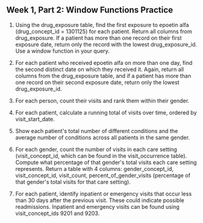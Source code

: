 ## Week 1, Part 2: Window Functions Practice

1. Using the drug_exposure table, find the first exposure to epoetin alfa (drug_concept_id = 1301125) for each patient. Return all columns from drug_exposure. If a patient has more than one record on their first exposure date, return only the record with the lowest drug_exposure_id. Use a window function in your query.

2. For each patient who received epoetin alfa on more than one day, find the second distinct date on which they received it. Again, return all columns from the drug_exposure table, and if a patient has more than one record on their second exposure date, return only the lowest drug_exposure_id. 

3. For each person, count their visits and rank them within their gender.

4. For each patient, calculate a running total of visits over time, ordered by visit_start_date.

5. Show each patient's total number of different conditions and the average number of conditions across all patients in the same gender.

6. For each gender, count the number of visits in each care setting (visit_concept_id, which can be found in the visit_occurrence table). Compute what percentage of that gender's total visits each care setting represents. Return a table with 4 columns: gender_concept_id, visit_concept_id, visit_count, percent_of_gender_visits (percentage of that gender's total visits for that care setting).

7. For each patient, identify inpatient or emergency visits that occur less than 30 days after the previous visit. These could indicate possible readmissions. Inpatient and emergency visits can be found using visit_concept_ids 9201 and 9203. 